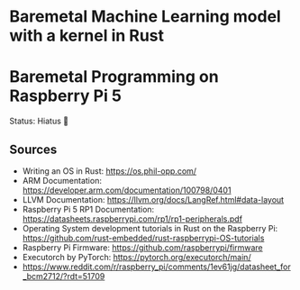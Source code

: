 # Baremetal Machine Learning model with a kernel in Rust
# Baremetal Programming on Raspberry Pi 5

Status: Hiatus 🥲

## Sources
- Writing an OS in Rust: https://os.phil-opp.com/
- ARM Documentation: https://developer.arm.com/documentation/100798/0401
- LLVM Documentation: https://llvm.org/docs/LangRef.html#data-layout
- Raspberry Pi 5 RP1 Documentation: https://datasheets.raspberrypi.com/rp1/rp1-peripherals.pdf
- Operating System development tutorials in Rust on the Raspberry Pi: https://github.com/rust-embedded/rust-raspberrypi-OS-tutorials
- Raspberry Pi Firmware: https://github.com/raspberrypi/firmware
- Executorch by PyTorch: https://pytorch.org/executorch/main/
- https://www.reddit.com/r/raspberry_pi/comments/1ev61jg/datasheet_for_bcm2712/?rdt=51709

